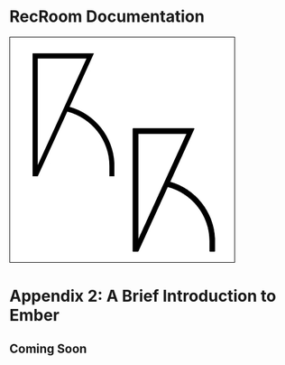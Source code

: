 # RecRoom Documentation

![Rec Room logo](images/recroom-logo.jpg?raw=true)


# Appendix 2: A Brief Introduction to Ember

## Coming Soon
